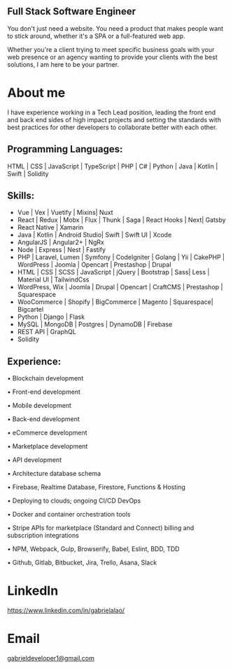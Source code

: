 
## Full Stack Software Engineer

You don't just need a website. You need a product that makes people want to stick around, whether it's a SPA or a full-featured web app.

Whether you're a client trying to meet specific business goals with your web presence or an agency wanting to provide your clients with the best solutions, I am here to be your partner.

# About me

I have experience working in a Tech Lead position, leading the front end and back end sides of high impact projects and setting the standards with best practices for other developers to collaborate better with each other.

## Programming Languages:

HTML | CSS | JavaScript | TypeScript | PHP | C# | Python | Java | Kotlin | Swift | Solidity

## Skills:

- Vue | Vex | Vuetify | Mixins|  Nuxt
- React | Redux | Mobx | Flux | Thunk | Saga | React Hooks | Next| Gatsby
- React Native | Xamarin
- Java | Kotlin | Android Studio| Swift | Swift UI | Xcode
- AngularJS | Angular2+ |  NgRx
- Node | Express | Nest | Fastify
- PHP | Laravel, Lumen | Symfony | CodeIgniter | Golang | Yii | CakePHP | WordPress | Joomla | Opencart | Prestashop | Drupal
- HTML | CSS | SCSS | JavaScript | jQuery | Bootstrap | Sass| Less | Material UI | TailwindCss
- WordPress, Wix | Joomla | Drupal | Opencart | CraftCMS | Prestashop | Squarespace
- WooCommerce | Shopify | BigCommerce | Magento | Squarespace| Bigcartel
- Python | Django | Flask
- MySQL | MongoDB | Postgres | DynamoDB | Firebase
- REST API | GraphQL
- Solidity

## Experience:

• Blockchain development

• Front-end development

• Mobile development

• Back-end development

• eCommerce development

• Marketplace development

• API development

• Architecture database schema

• Firebase, Realtime Database, Firestore, Functions & Hosting

• Deploying to clouds; ongoing CI/CD DevOps

• Docker and container orchestration tools

• Stripe APIs for marketplace (Standard and Connect) billing and subscription integrations

• NPM, Webpack, Gulp, Browserify, Babel, Eslint, BDD, TDD

• Github, Gitlab, Bitbucket, Jira, Trello, Asana, Slack




# LinkedIn

https://www.linkedin.com/in/gabrielalao/

# Email

gabrieldeveloper1@gmail.com

